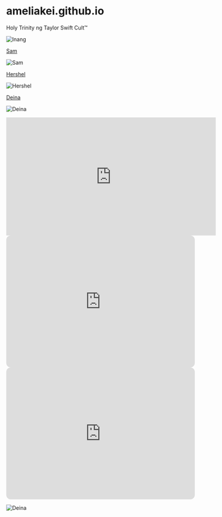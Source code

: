 # ameliakei.github.io
Holy Trinity ng Taylor Swift Cult™

![Inang](https://images.news18.com/ibnlive/uploads/2022/03/taylor-swift-5-16487067013x2.png?impolicy=website&width=510&height=356)

[Sam](https://www.youtube.com/watch?v=GX3X9PmQOHY)

![Sam](https://scontent.fmnl25-5.fna.fbcdn.net/v/t1.15752-9/325233291_904213614357934_6769152940956787350_n.jpg?_nc_cat=110&ccb=1-7&_nc_sid=ae9488&_nc_eui2=AeE4XobHA_ya0jUv1zzumtCGlHFxL5jiCpOUcXEvmOIKk4Dg3x7BHx-RHtgh-a-MaO-q7pvJHr6_ExrVt76nU2CG&_nc_ohc=N3GydcGsMh0AX_RJ7QP&_nc_ht=scontent.fmnl25-5.fna&oh=03_AdSlogMezYH5hRR5_n3VET7Wv6XNUOgbvX8mq12PVWFxOA&oe=63E80B35)

[Hershel](https://www.youtube.com/watch?v=O25nxiYuYbU)

![Hershel](https://scontent.fmnl25-1.fna.fbcdn.net/v/t1.15752-9/325193762_1287502902093035_3575670442843188664_n.jpg?_nc_cat=102&ccb=1-7&_nc_sid=ae9488&_nc_eui2=AeF5LWBew4TYiXkS7K0LUgDn57TBO41ZnbTntME7jVmdtEoHZtwiVMEc0dohQ1bZuqfDBDHd9A_YrAzYWE8HITqi&_nc_ohc=Lli0ZwTQKzQAX89Bfz8&tn=SOf5wGW326Z57zZG&_nc_ht=scontent.fmnl25-1.fna&oh=03_AdQn6hZuYhF6Owr9mYZAXIeO6DzQBCIOXTait2W4htCaVQ&oe=63E836EE)

[Deina](https://www.youtube.com/watch?v=W025XJSqV4A)

![Deina](https://scontent.fmnl25-3.fna.fbcdn.net/v/t1.15752-9/325645876_1323417238201945_861837754750450145_n.jpg?_nc_cat=106&ccb=1-7&_nc_sid=ae9488&_nc_eui2=AeE0QLpJQg91uXiVtVKO_0O0PNu7I2Kr6GQ827sjYqvoZOqj-x4Cm4CaEM5Eyci-RhuCgoynhzMNZBBhAyUi87WH&_nc_ohc=sbsGvIUQkCQAX-GAWKK&tn=crWrz45-F1IxkcIJ&_nc_ht=scontent.fmnl25-3.fna&oh=03_AdRWHIEIen7zBFt_ekS6stwon5xeu6rks7Z-gUD2cgevqQ&oe=63ED5755)

<iframe width="560" height="315" src="https://www.youtube.com/embed/y-WHM4IKnts?start=4" title="YouTube video player" frameborder="0" allow="accelerometer; autoplay; clipboard-write; encrypted-media; gyroscope; picture-in-picture; web-share" allowfullscreen></iframe>

<iframe style="border-radius:12px" src="https://open.spotify.com/embed/album/1pzvBxYgT6OVwJLtHkrdQK?utm_source=generator" width="100%" height="352" frameBorder="0" allowfullscreen="" allow="autoplay; clipboard-write; encrypted-media; fullscreen; picture-in-picture" loading="lazy"></iframe>

<iframe style="border-radius:12px" src="https://open.spotify.com/embed/playlist/0xUHLMSbQcrt1cz0uWs3XX?utm_source=generator" width="100%" height="352" frameBorder="0" allowfullscreen="" allow="autoplay; clipboard-write; encrypted-media; fullscreen; picture-in-picture" loading="lazy"></iframe>

![Deina](https://i.pinimg.com/originals/ba/37/e8/ba37e8c333379530adb07f80ce4f23f0.jpg)

